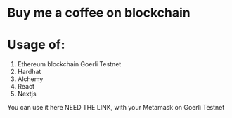 # Buy me a coffee on blockchain
# Usage of:
<ol>
    <li>Ethereum blockchain Goerli Testnet</li>
    <li>Hardhat</li>
    <li>Alchemy</li>
    <li>React</li>
    <li>Nextjs</li>
</ol>

You can use it here NEED THE LINK, with your Metamask on Goerli Testnet